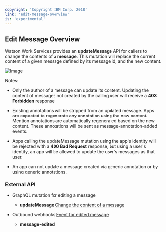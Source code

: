 ```yaml
---
copyright: 'Copyright IBM Corp. 2018'
link: 'edit-message-overview'
is: 'experimental'
---
```

## Edit Message Overview

Watson Work Services provides an **updateMessage** API for callers to change the contents of a **message**.  This mutation will replace the current content of a given message defined by its message id, and the new content.

![Image](https://github.com/watsonwork/watsonwork-developer-docs/blob/master/images/editMessage.png)

Notes:


 - Only the author of a message can update its content.  Updating the content of messages not created by the calling user will receive a **403 Forbidden** response.

 - Existing annotations will be stripped from an updated message.  Apps are expected to regenerate any annotation using the new content.  Mention annotations are automatically regenerated based on the new content.  These annotations will be sent as message-annotation-added events.

 - Apps calling the updateMessage mutation using the app's identity will be rejected with a **400 Bad Request** response, but using a user's identity, an app will be allowed to update the user's messages as that user.

 - An app can not update a message created via generic annotation or by using generic annotations.



### External API

 * GraphQL mutation for editing a message
    * **updateMessage** [Change the content of a message](https://github.com/watsonwork/watsonwork-developer-docs/blob/master/guides/V1_UpdateMessage.md)
    
    
 * Outbound webhooks [Event for edited message](https://github.com/watsonwork/watsonwork-developer-docs/blob/master/guides/V1_wwsg_Webhooks.md)
    * **message-edited**




